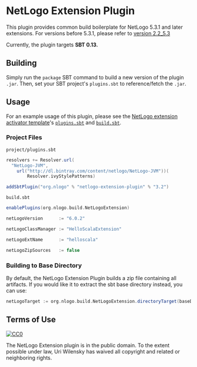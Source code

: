 # NetLogo Extension Plugin

This plugin provides common build boilerplate for NetLogo 5.3.1 and later extensions. For versions before 5.3.1, please refer to [version 2.2_5.3](https://github.com/NetLogo/NetLogo-Extension-Plugin/tree/v2.2_5.3-M1)

Currently, the plugin targets **SBT 0.13.**

## Building

Simply run the `package` SBT command to build a new version of the plugin `.jar`.  Then, set your SBT project's `plugins.sbt` to reference/fetch the `.jar`.

## Usage

For an example usage of this plugin, please see the [NetLogo extension activator template](https://github.com/NetLogo/netlogo-extension-activator)'s [`plugins.sbt`](https://github.com/NetLogo/netlogo-extension-activator/blob/master/project/plugins.sbt) and [`build.sbt`](https://github.com/NetLogo/netlogo-extension-activator/blob/master/build.sbt).

### Project Files

`project/plugins.sbt`

```scala
resolvers += Resolver.url(
  "NetLogo-JVM",
    url("http://dl.bintray.com/content/netlogo/NetLogo-JVM"))(
        Resolver.ivyStylePatterns)

addSbtPlugin("org.nlogo" % "netlogo-extension-plugin" % "3.2")
```

`build.sbt`

```scala
enablePlugins(org.nlogo.build.NetLogoExtension)

netLogoVersion      := "6.0.2"

netLogoClassManager := "HelloScalaExtension"

netLogoExtName      := "helloscala"

netLogoZipSources   := false
```

### Building to Base Directory

By default, the NetLogo Extension Plugin builds a zip file containing all artifacts.
If you would like it to extract the sbt base directory instead, you can use:

```scala
netLogoTarget := org.nlogo.build.NetLogoExtension.directoryTarget(baseDirectory.value)
```

## Terms of Use

[![CC0](http://i.creativecommons.org/p/zero/1.0/88x31.png)](http://creativecommons.org/publicdomain/zero/1.0/)

The NetLogo Extension plugin is in the public domain.  To the extent possible under law, Uri Wilensky has waived all copyright and related or neighboring rights.
